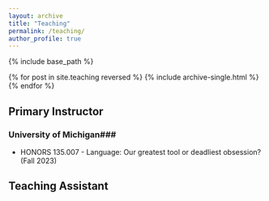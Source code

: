 ```yaml
---
layout: archive
title: "Teaching"
permalink: /teaching/
author_profile: true
---
```


{% include base_path %}

{% for post in site.teaching reversed %}
  {% include archive-single.html %}
{% endfor %}

## Primary Instructor ## 
### University of Michigan### 
- HONORS 135.007 - Language: Our greatest tool or deadliest obsession? (Fall 2023)

## Teaching Assistant ## 

